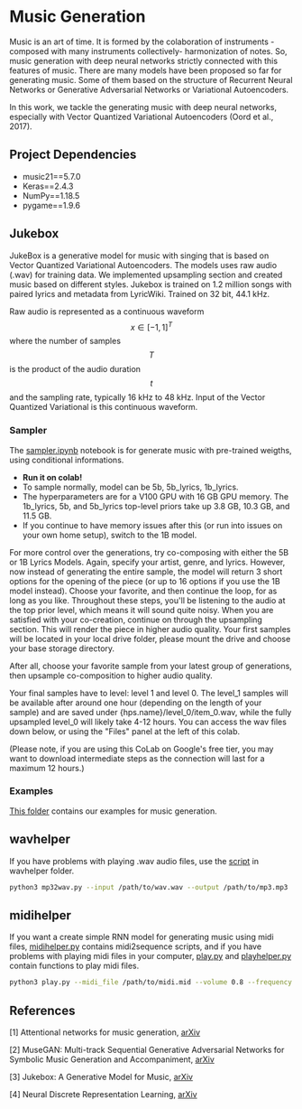 # Music Generation

Music is an art of time. It is formed by the colaboration of instruments -composed with many instruments collectively- harmonization of notes. So, music generation with deep neural networks strictly connected with this features of music. There are many models have been proposed so far for generating music. Some of them based on the structure of Recurrent Neural Networks or Generative Adversarial Networks or Variational Autoencoders.

In this work, we tackle the generating music with deep neural networks, especially with Vector Quantized Variational Autoencoders (Oord et al., 2017).

## Project Dependencies

- music21==5.7.0
- Keras==2.4.3
- NumPy==1.18.5
- pygame==1.9.6

## Jukebox
JukeBox is a generative model for music with singing that is based on Vector Quantized Variational Autoencoders. The models uses raw audio (.wav) for training data. We implemented upsampling section and created music based on different styles. Jukebox is trained on 1.2 million songs with paired lyrics and metadata from LyricWiki. Trained on 32 bit, 44.1 kHz.

Raw audio is represented as a continuous waveform $$x \in [-1,1]^T$$  where the number of samples $$T$$ is the product of the audio duration $$t$$ and the sampling rate, typically 16 kHz to 48 kHz. Input of the Vector Quantized Variational is this continuous waveform.

### Sampler
The [sampler.ipynb](https://github.com/inzva/music-generation/blob/main/jukebox/sampler.ipynb) notebook is for generate music with pre-trained weigths, using conditional informations.

- **Run it on colab!**
- To sample normally, model can be 5b, 5b_lyrics, 1b_lyrics.
- The hyperparameters are for a V100 GPU with 16 GB GPU memory. The 1b_lyrics, 5b, and 5b_lyrics top-level priors take up 3.8 GB, 10.3 GB, and 11.5 GB.
- If you continue to have memory issues after this (or run into issues on your own home setup), switch to the 1B model.


For more control over the generations, try co-composing with either the 5B or 1B Lyrics Models. Again, specify your artist, genre, and lyrics. However, now instead of generating the entire sample, the model will return 3 short options for the opening of the piece (or up to 16 options if you use the 1B model instead). Choose your favorite, and then continue the loop, for as long as you like. Throughout these steps, you'll be listening to the audio at the top prior level, which means it will sound quite noisy. When you are satisfied with your co-creation, continue on through the upsampling section. This will render the piece in higher audio quality. Your first samples will be located in your local drive folder, please mount the drive and choose your base storage directory. 

After all, choose your favorite sample from your latest group of generations, then upsample co-composition to higher audio quality.

Your final samples have to level: level 1 and level 0. The level_1 samples will be available after around one hour (depending on the length of your sample) and are saved under {hps.name}/level_0/item_0.wav, while the fully upsampled level_0 will likely take 4-12 hours. You can access the wav files down below, or using the "Files" panel at the left of this colab.

(Please note, if you are using this CoLab on Google's free tier, you may want to download intermediate steps as the connection will last for a maximum 12 hours.)

### Examples
[This folder](https://github.com/inzva/music-generation/tree/main/jukebox/samples) contains our examples for music generation. 

## wavhelper

If you have problems with playing .wav audio files, use the [script](https://github.com/inzva/music-generation/blob/main/wavhelper/mp32wav.py) in wavhelper folder.

```bash
python3 mp32wav.py --input /path/to/wav.wav --output /path/to/mp3.mp3
```

## midihelper

If you want a create simple RNN model for generating music using midi files, [midihelper.py](https://github.com/inzva/music-generation/blob/main/midihelper/midihelper.py) contains midi2sequence scripts, and if you have problems with playing midi files in your computer, [play.py](https://github.com/inzva/music-generation/blob/main/midihelper/play.py) and [playhelper.py](https://github.com/inzva/music-generation/blob/main/midihelper/playhelper.py) contain functions to play midi files.

```bash
python3 play.py --midi_file /path/to/midi.mid --volume 0.8 --frequency 44100 --bitsize -16 --nof_channels 2 --buffer 1024
```

## References

\[1\] Attentional networks for music generation, [arXiv](https://arxiv.org/pdf/2002.03854)

\[2\] MuseGAN: Multi-track Sequential Generative Adversarial Networks for Symbolic Music Generation and Accompaniment, [arXiv](https://arxiv.org/pdf/1709.06298.pdf)

\[3\] Jukebox: A Generative Model for Music, [arXiv](https://arxiv.org/pdf/2005.00341.pdf)

\[4\] Neural Discrete Representation Learning, [arXiv](https://arxiv.org/pdf/1711.00937.pdf)
